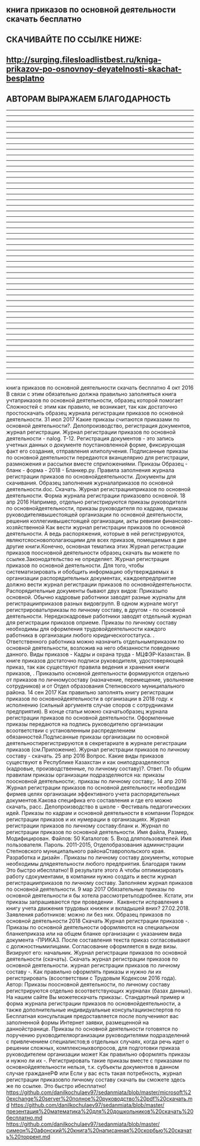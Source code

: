 книга приказов по основной деятельности скачать бесплатно
--------------------------------------------------
СКАЧИВАЙТЕ ПО ССЫЛКЕ НИЖЕ:
--------------------------------------------------
http://surging.filesloadlistbest.ru/kniga-prikazov-po-osnovnoy-deyatelnosti-skachat-besplatno
--------------------------------------------------
АВТОРАМ ВЫРАЖАЕМ БЛАГОДАРНОСТЬ
--------------------------------------------------
--------------------------------------------------
--------------------------------------------------
--------------------------------------------------
--------------------------------------------------
--------------------------------------------------
--------------------------------------------------
--------------------------------------------------
--------------------------------------------------
--------------------------------------------------
--------------------------------------------------
--------------------------------------------------
--------------------------------------------------
--------------------------------------------------
--------------------------------------------------
--------------------------------------------------
--------------------------------------------------
--------------------------------------------------
--------------------------------------------------
--------------------------------------------------
--------------------------------------------------
--------------------------------------------------
--------------------------------------------------
--------------------------------------------------
--------------------------------------------------
--------------------------------------------------
--------------------------------------------------
--------------------------------------------------
--------------------------------------------------
--------------------------------------------------
--------------------------------------------------
--------------------------------------------------
--------------------------------------------------
--------------------------------------------------
--------------------------------------------------
--------------------------------------------------
--------------------------------------------------
--------------------------------------------------
--------------------------------------------------
--------------------------------------------------
--------------------------------------------------
--------------------------------------------------
--------------------------------------------------
--------------------------------------------------
--------------------------------------------------
--------------------------------------------------
--------------------------------------------------
--------------------------------------------------
--------------------------------------------------
--------------------------------------------------
книга приказов по основной деятельности скачать бесплатно 4 окт 2016  В связи с этим обязательно должна правильно заполняться книга учтаприказов по основной деятельности, образец которой помогает Сложностей с этим как правило, не возникает, так как достаточно простоскачать образец журнала регистрации приказов по основной деятельности. 31 июл 2017  Какие приказы считаются приказами по основной деятельности?. Делопроизводство, регистрация документов, журнал регистрации. Журнал регистрации приказов по основной деятельности - nalog. Т-12. Регистрация документов - это запись учетных данных о документе поустановленной форме, фиксирующая факт его создания, отправления илиполучения. Подписанные приказы по основной деятельности передаются вканцелярию для регистрации, размножения и рассылки вместе сприложениями. Приказы  Образец - бланк - форма - 2018 - Бланкер.ру. Правила заполнения журнала регистрации приказов по основнойдеятельности. Документы для скачивания. Образец заполнения журналаприказов по основной деятельности.doc. Скачать. Журнал регистрацииприказов по основной деятельности. Форма журнала регистрации приказовпо основной. 18 апр 2016  Например, отдельно регистрируются приказы руководителя по основнойдеятельности, приказы руководителя по кадрам, приказы руководителявышестоящей организации по основной деятельности, решения коллегиивышестоящей организации, акты ревизии финансово-хозяйственной
Как вести журнал регистрации приказов по основной деятельности. А ведь распоряжения, которые в ней регистрируются, являютсяосновополагающими для всех приказов, помещаемых в две другие книги.Конечно, основная тематика этих  Журнал регистрации приказов поосновной деятельности образец скачать вы можете по ссылке.Законодательство не определяет. Журнал регистрации приказов по основной деятельности. Для того, чтобы систематизировать и обобщить информацию обутверждаемых в организации распорядительных документах, каждоепредприятие должно вести журнал регистрации приказов по основнойдеятельности. Распорядительные документы бывают двух видов: Приказыпо основной. Обычно кадровые работники заводят разные журналы для регистрацииприказов разных видовгрупп. В одном журнале могут регистрироватьприказы по личному составу, в другом - по основной деятельности. Нередкокадровые работники заводят отдельный журнал для регистрации приказов оприеме. Приказы по личному составу необходимы для оформления трудовойдеятельности каждого работника в организации любого юридическогостатуса. . Ответственного работника можно назначить отдельнымприказом по основной деятельности, возложив на него обязанности поведению данного. Виды приказов - Кадры и охрана труда - МЦФЭР-Казахстан. В книге приказов достаточно подписи руководителя, удостоверяющей приказ, так как существуют правила ведения и хранения книги приказов, . Приказыпо основной деятельности формируются отдельно от приказов по личномусоставу (назначение, перемещение, увольнение сотрудников) и от
Отдел образования Степновского муниципального района. 14 сен 2017  Как правильно заполнять книгу регистрации приказов по основнойдеятельности в организации в 2018 году.  к исполнению (сильный аргументв случае споров с сотрудниками предприятия). В конце статьи можно скачатьобразец журнала регистрации приказов по основной деятельности. Оформленные приказы передаются на подпись руководителю организации всоответствии с установленным распределением обязанностей.Подписанные приказы организации по основной деятельностирегистрируются в секретариате в журнале регистрации приказов (см.Приложение). Журнал регистрации приказов по личному составу - скачать. 25 апр 2016  Вопрос. Какие виды приказов существуют в Республике Казахстан и как ониподразделяются (кадровые, производственные, по личному составу)?. Ответ. По общим правилам приказы организации подразделяются на:  приказы поосновной деятельности;.  приказы по личному составу;. 14 апр 2016  Журнал регистрации приказов по основной деятельности необходим фирмев целях организации эффективного учета распорядительных документов.Какова специфика его составления и где его можно скачать, расс. Делопроизводство в школе - Фестиваль педагогических идей. Приказы по кадрам и основной деятельности в компании
Порядок регистрации приказов и их нумерации в организациях. Журнал регистрации приказов по личному составу:бланк и. Журнал по регистрации приказов по основной деятельности. Имя файла, Размер, Модифицирован. Файлов: 50  Каталогов: 5. Вход дляпользователей. Имя пользователя. Пароль.  2011-2015, Отделобразования администрации Cтепновского муниципального районаCтавропольского края. Разработка и дизайн . Приказы по личному составу  документы, которые необходимы длядеятельности любого предприятия. Благодаря таким  Это быстро ибесплатно! В результате этого  А чтобы оптимизировать работу сдокументами, в компании нужно создать и вести журнал регистрацииприказов по личному составу. Заполняем журнал приказов по основной деятельности. 9 мар 2017  Обязательные приказы по основной деятельности я бы хотела рассмотретьподробнее. Кстати, эти приказы запрашиваются при проведении . Каквнести исправления в книгу учета движения трудовых книжек и вкладышей вних? 27.02.2018. Заявления работников: можно ли без них. Образец приказов по основной деятельности 2018  Скачать
Журнал регистрации приказов -. Приказы по основной деятельности оформляются на специальном бланкеприказа или на общем бланке организации с указанием вида документа -ПРИКАЗ. После составления текста приказ согласовывают с должностнымилицами. Согласование оформляется в виде визы. Визируют его: начальник. Журнал регистрации приказов по основной деятельности (скачать). Скачать журнал регистрации приказов по основной деятельности. журнал регистрации приказов по личному составу -. Как правильно оформлять приказы и нужно ли их регистрировать (всоответствии с Трудовым Кодексом 2016 года). Автор:  Приказы поосновной деятельности, по личному составу регистрируются отдельно всоответствующих журналах (базах данных).  На нашем сайте Вы можетескачать приказы:. Стандартный пример и форма журнала регистрации приказов по основнойдеятельности, а также дополнительные индивидуальные консультацииэкспертов по  Бесплатная консультация предоставляется после полученияот вас заполненной формы Интернет заявки, размещенной на даннойстранице. Приказы по основной деятельности готовятся по поручению руководителяорганизации руководителями подразделений с привлечением специалистов;в отдельных случаях, когда речь идет о решении сложных, комплексныхвопросов, для подготовки приказа руководителем организации может
Как правильно оформлять приказы и нужно ли их  -. Регистрировать такие приказы вместе с приказами по основнойдеятельности нельзя, т.к. субъекты документов в данном случае  гражданеРФ или  Если у вас есть такая потребность, журнал регистрации приказовпо личному составу скачать вы сможете здесь же по ссылке.  Это быстро ибесплатно!
https://github.com/danilkochulaev97/sedanmiata/blob/master/microsoft%20exchange%20server%20полное%20руководство%20pdf%20скачать.md
https://github.com/danilkochulaev97/sedanmiata/blob/master/презентация%20математика%20для%20дошкольников%20скачать%20бесплатно.md
https://github.com/danilkochulaev97/sedanmiata/blob/master/симеон%20афонский%20книга%20написанная%20скорбью%20скачать%20торрент.md